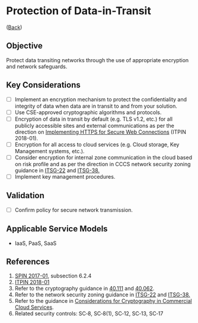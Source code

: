 # Protection of Data-in-Transit

([Back](/README.md#summary---initial-30-days))

## Objective

Protect data transiting networks through the use of appropriate encryption and network safeguards.

## Key Considerations

* [ ] Implement an encryption mechanism to protect the confidentiality and integrity of data when data are in transit to and from your solution.
* [ ] Use CSE-approved cryptographic algorithms and protocols.
* [ ] Encryption of data in transit by default (e.g. TLS v1.2, etc.) for all publicly accessible sites and external communications as per the direction on [Implementing HTTPS for Secure Web Connections](https://www.canada.ca/en/government/system/digital-government/modern-emerging-technologies/policy-implementation-notices/implementing-https-secure-web-connections-itpin.html) (ITPIN 2018-01).
* [ ] Encryption for all access to cloud services (e.g. Cloud storage, Key Management systems, etc.).
* [ ] Consider encryption for internal zone communication in the cloud based on risk profile and as per the direction in CCCS network security zoning guidance in [ITSG-22](https://cyber.gc.ca/en/guidance/baseline-security-requirements-network-security-zones-government-canada-itsg-22) and [ITSG-38.](https://cyber.gc.ca/en/guidance/network-security-zoning-design-considerations-placement-services-within-zones-itsg-38)
* [ ] Implement key management procedures.

## Validation

* [ ] Confirm policy for secure network transmission.

## Applicable Service Models

* IaaS, PaaS, SaaS

## References

1. [SPIN 2017-01](https://www.canada.ca/en/treasury-board-secretariat/services/access-information-privacy/security-identity-management/direction-secure-use-commercial-cloud-services-spin.html), subsection 6.2.4
2. [ITPIN 2018-01](https://www.canada.ca/en/government/system/digital-government/modern-emerging-technologies/policy-implementation-notices/implementing-https-secure-web-connections-itpin.html)
3. Refer to the cryptography guidance in [40.111](https://cyber.gc.ca/en/guidance/cryptographic-algorithms-unclassified-protected-and-protected-b-information-itsp40111) and [40.062](https://www.cse-cst.gc.ca/en/system/files/pdf_documents/itsp.40.062-eng.pdf).
4. Refer to the network security zoning guidance in [ITSG-22](https://cyber.gc.ca/en/guidance/baseline-security-requirements-network-security-zones-government-canada-itsg-22) and [ITSG-38.](https://cyber.gc.ca/en/guidance/network-security-zoning-design-considerations-placement-services-within-zones-itsg-38)
5. Refer to the guidance in [Considerations for Cryptography in Commercial Cloud Services](https://www.canada.ca/en/government/system/digital-government/modern-emerging-technologies/cloud-services/government-canada-consideration-use-cryptography-in-cloud.html).
6. Related security controls: SC‑8, SC‑8(1), SC‑12, SC‑13, SC‑17
